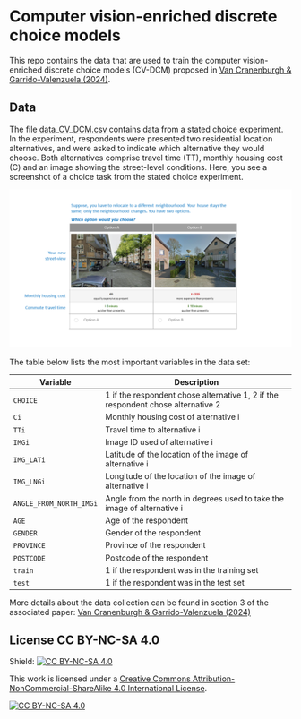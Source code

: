 # Computer vision-enriched discrete choice models
This repo contains the data that are used to train the computer vision-enriched discrete choice models (CV-DCM) proposed in [Van Cranenburgh & Garrido-Valenzuela (2024)](assets/VanCranenburgh_GarridoValenzuela2024.pdf).


## Data

The file [data_CV_DCM.csv](data/data_CV_DCM.csv) contains data from a stated choice experiment. In the experiment, respondents were presented two residential location alternatives, and were asked to indicate which alternative they would choose. Both alternatives comprise travel time (TT), monthly housing cost (C) and an image showing the street-level conditions. Here, you see a screenshot of a choice task from the stated choice experiment.

![screenshot_stated_choice](assets/screenshot_stated_choice.png)<br>

The table below lists the most important variables in the data set:

| Variable | Description |
| --- | --- |
| `CHOICE` | 1 if the respondent chose alternative 1, 2 if the respondent chose alternative 2 |
| `Ci` | Monthly housing cost of alternative i |
| `TTi` | Travel time to alternative i |
| `IMGi` | Image ID used of alternative i |
| `IMG_LATi` | Latitude of the location of the image of alternative i |
| `IMG_LNGi` | Longitude of the location of the image of alternative i |
| `ANGLE_FROM_NORTH_IMGi`| Angle from the north in degrees used to take the image of alternative i |
| `AGE` | Age of the respondent |
| `GENDER` | Gender of the respondent |
| `PROVINCE` | Province of the respondent |
| `POSTCODE` | Postcode of the respondent |
| `train` | 1 if the respondent was in the training set |
| `test` | 1 if the respondent was in the test set |

More details about the data collection can be found in section 3 of the associated paper:
[Van Cranenburgh & Garrido-Valenzuela (2024)](assets/VanCranenburgh_GarridoValenzuela2024.pdf)


## License CC BY-NC-SA 4.0

Shield: [![CC BY-NC-SA 4.0][cc-by-nc-sa-shield]][cc-by-nc-sa]

This work is licensed under a
[Creative Commons Attribution-NonCommercial-ShareAlike 4.0 International License][cc-by-nc-sa].

[![CC BY-NC-SA 4.0][cc-by-nc-sa-image]][cc-by-nc-sa]

[cc-by-nc-sa]: http://creativecommons.org/licenses/by-nc-sa/4.0/
[cc-by-nc-sa-image]: https://licensebuttons.net/l/by-nc-sa/4.0/88x31.png
[cc-by-nc-sa-shield]: https://img.shields.io/badge/License-CC%20BY--NC--SA%204.0-lightgrey.svg
